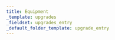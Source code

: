 ```yaml
---
title: Equipment
_template: upgrades
_fieldset: upgrades_entry
_default_folder_template: upgrade_entry
---
```


